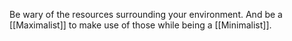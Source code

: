 Be wary of the resources surrounding your environment. And be a [[Maximalist]] to make use of those while being a [[Minimalist]].